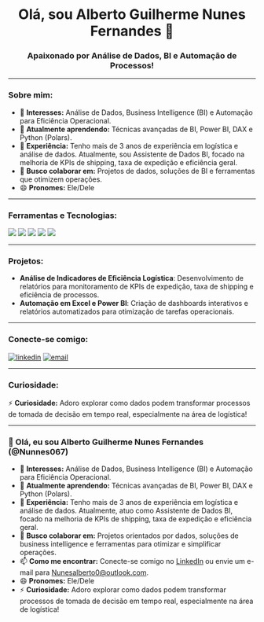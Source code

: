 <h1 align="center">Olá, sou Alberto Guilherme Nunes Fernandes 👋</h1>

<h3 align="center">Apaixonado por Análise de Dados, BI e Automação de Processos!</h3>

---

### Sobre mim:
- 👀 **Interesses:** Análise de Dados, Business Intelligence (BI) e Automação para Eficiência Operacional.
- 🌱 **Atualmente aprendendo:** Técnicas avançadas de BI, Power BI, DAX e Python (Polars).
- 💼 **Experiência:** Tenho mais de 3 anos de experiência em logística e análise de dados. Atualmente, sou Assistente de Dados BI, focado na melhoria de KPIs de shipping, taxa de expedição e eficiência geral.
- 💞️ **Busco colaborar em:** Projetos de dados, soluções de BI e ferramentas que otimizem operações.
- 😄 **Pronomes:** Ele/Dele

---

### Ferramentas e Tecnologias:
<div align="left">
  <img src="https://img.shields.io/badge/Excel-217346?style=for-the-badge&logo=microsoft-excel&logoColor=white" />
  <img src="https://img.shields.io/badge/Power%20BI-F2C811?style=for-the-badge&logo=power-bi&logoColor=black" />
  <img src="https://img.shields.io/badge/Python-3776AB?style=for-the-badge&logo=python&logoColor=white" />
  <img src="https://img.shields.io/badge/SQL-003B57?style=for-the-badge&logo=postgresql&logoColor=white" />
  <img src="https://img.shields.io/badge/Polars-FFD700?style=for-the-badge" />
</div>

---

### Projetos:
- **Análise de Indicadores de Eficiência Logística**: Desenvolvimento de relatórios para monitoramento de KPIs de expedição, taxa de shipping e eficiência de processos.
- **Automação em Excel e Power BI**: Criação de dashboards interativos e relatórios automatizados para otimização de tarefas operacionais.

---

### Conecte-se comigo:
<p align="left">
<a href="https://www.linkedin.com/in/alberto-nunes/" target="blank"><img align="center" src="https://img.shields.io/badge/-LinkedIn-%230077B5?style=for-the-badge&logo=linkedin&logoColor=white" alt="linkedin" /></a>
<a href="mailto:nunesalberto0@outlook.com"><img align="center" src="https://img.shields.io/badge/-Email-D14836?style=for-the-badge&logo=gmail&logoColor=white" alt="email" /></a>
</p>

---

### Curiosidade:
⚡ **Curiosidade:** Adoro explorar como dados podem transformar processos de tomada de decisão em tempo real, especialmente na área de logística!

---

<!--- Este é um repositório especial, pois o README.md aparece no seu perfil GitHub! --->





### 👋 Olá, eu sou Alberto Guilherme Nunes Fernandes (@Nunnes067)

- 👀 **Interesses:** Análise de Dados, Business Intelligence (BI) e Automação para Eficiência Operacional.
- 🌱 **Atualmente aprendendo:** Técnicas avançadas de BI, Power BI, DAX e Python (Polars).
- 💼 **Experiência:** Tenho mais de 3 anos de experiência em logística e análise de dados. Atualmente, atuo como Assistente de Dados BI, focado na melhoria de KPIs de shipping, taxa de expedição e eficiência geral.
- 💞️ **Busco colaborar em:** Projetos orientados por dados, soluções de business intelligence e ferramentas para otimizar e simplificar operações.
- 📫 **Como me encontrar:** Conecte-se comigo no [LinkedIn](https://www.linkedin.com/in/alberto-nunes/) ou envie um e-mail para Nunesalberto0@outlook.com.
- 😄 **Pronomes:** Ele/Dele
- ⚡ **Curiosidade:** Adoro explorar como dados podem transformar processos de tomada de decisão em tempo real, especialmente na área de logística!
